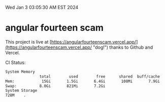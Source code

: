 Wed Jan  3 03:05:30 AM EST 2024

# angular fourteen scam


This project is live at [https://angularfourteenscam.vercel.app/](https://angularfourteenscam.vercel.app/ "dog!") thanks to Github and Vercel.

CI Status: 

```bash
System Memory
               total        used        free      shared  buff/cache   available
Mem:            15Gi       1.5Gi       6.4Gi       108Mi       7.9Gi        13Gi
Swap:          8.0Gi       821Mi       7.2Gi
System Storage
728M	.
